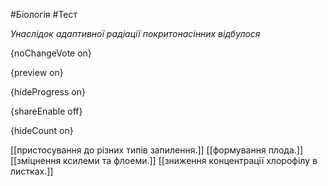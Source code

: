#Біологія #Тест

*Унаслідок адаптивної радіації покритонасінних відбулося*

{noChangeVote on}

{preview on}

{hideProgress on}

{shareEnable off}

{hideCount on}

[[пристосування до різних типів запилення.]]
[[формування плода.]]
[[зміцнення ксилеми та флоеми.]]
[[зниження концентрації хлорофілу в листках.]]
